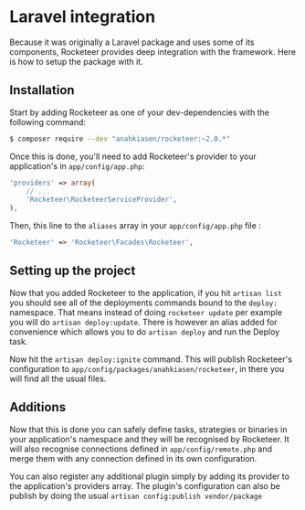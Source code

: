 # Laravel integration

Because it was originally a Laravel package and uses some of its components, Rocketeer provides deep integration with the framework. Here is how to setup the package with it.

## Installation

Start by adding Rocketeer as one of your dev-dependencies with the following command:

```bash
$ composer require --dev "anahkiasen/rocketeer:~2.0.*"
```

Once this is done, you'll need to add Rocketeer's provider to your application's in `app/config/app.php`:

```php
'providers' => array(
	// ...
	'Rocketeer\RocketeerServiceProvider',
),
```

Then, this line to the `aliases` array in your `app/config/app.php` file :

```php
'Rocketeer' => 'Rocketeer\Facades\Rocketeer',
```

## Setting up the project

Now that you added Rocketeer to the application, if you hit `artisan list` you should see all of the deployments commands bound to the `deploy:` namespace. That means instead of doing `rocketeer update` per example you will do `artisan deploy:update`.
There is however an alias added for convenience which allows you to do `artisan deploy` and run the Deploy task.

Now hit the `artisan deploy:ignite` command. This will publish Rocketeer's configuration to `app/config/packages/anahkiasen/rocketeer`, in there you will find all the usual files.

## Additions

Now that this is done you can safely define tasks, strategies or binaries in your application's namespace and they will be recognised by Rocketeer. It will also recognise connections defined in `app/config/remote.php` and merge them with any connection defined in its own configuration.

You can also register any additional plugin simply by adding its provider to the application's providers array. The plugin's configuration can also be publish by doing the usual `artisan config:publish vendor/package`